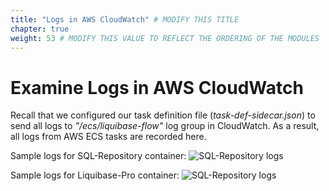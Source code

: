 ```yaml
---
title: "Logs in AWS CloudWatch" # MODIFY THIS TITLE
chapter: true
weight: 53 # MODIFY THIS VALUE TO REFLECT THE ORDERING OF THE MODULES
---
```


# Examine Logs in AWS CloudWatch

Recall that we configured our task definition file (_task-def-sidecar.json_) to send all logs to _"/ecs/liquibase-flow"_ log group in CloudWatch. As a result, all logs from AWS ECS tasks are recorded here.

Sample logs for SQL-Repository container:
![SQL-Repository logs](/images/lab3_deploy_to_dev/aws_cloudwatch_sql-repository.png?width=800px&classes=border,shadow)

Sample logs for Liquibase-Pro container:
![SQL-Repository logs](/images/lab3_deploy_to_dev/aws_cloudwatch_liquibase-pro.png?width=800px&classes=border,shadow)


